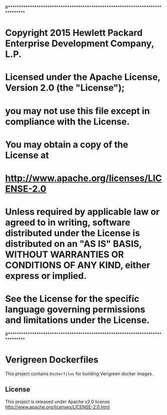 #*******************************************************************************
# Copyright 2015 Hewlett Packard Enterprise Development Company, L.P.
#
# Licensed under the Apache License, Version 2.0 (the "License");
# you may not use this file except in compliance with the License.
# You may obtain a copy of the License at
#
#        http://www.apache.org/licenses/LICENSE-2.0
#
# Unless required by applicable law or agreed to in writing, software distributed under the License is distributed on an "AS IS" BASIS, WITHOUT WARRANTIES OR CONDITIONS OF ANY KIND, either express or implied.
# See the License for the specific language governing permissions and limitations under the License.
#*******************************************************************************

Verigreen Dockerfiles
=====================

This project contains `Dockerfiles` for building Verigreen docker images.

## License
This project is released under Apache v2.0 license
http://www.apache.org/licenses/LICENSE-2.0.html